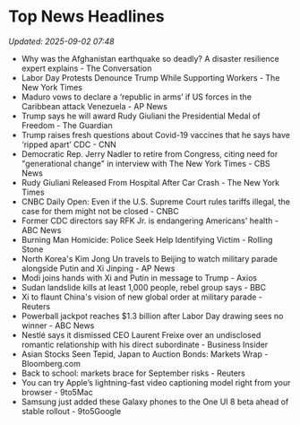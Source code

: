 # Top News Headlines

_Updated: 2025-09-02 07:48_

- Why was the Afghanistan earthquake so deadly? A disaster resilience expert explains - The Conversation
- Labor Day Protests Denounce Trump While Supporting Workers - The New York Times
- Maduro vows to declare a ‘republic in arms’ if US forces in the Caribbean attack Venezuela - AP News
- Trump says he will award Rudy Giuliani the Presidential Medal of Freedom - The Guardian
- Trump raises fresh questions about Covid-19 vaccines that he says have ‘ripped apart’ CDC - CNN
- Democratic Rep. Jerry Nadler to retire from Congress, citing need for "generational change" in interview with The New York Times - CBS News
- Rudy Giuliani Released From Hospital After Car Crash - The New York Times
- CNBC Daily Open: Even if the U.S. Supreme Court rules tariffs illegal, the case for them might not be closed - CNBC
- Former CDC directors say RFK Jr. is endangering Americans' health - ABC News
- Burning Man Homicide: Police Seek Help Identifying Victim - Rolling Stone
- North Korea's Kim Jong Un travels to Beijing to watch military parade alongside Putin and Xi Jinping - AP News
- Modi joins hands with Xi and Putin in message to Trump - Axios
- Sudan landslide kills at least 1,000 people, rebel group says - BBC
- Xi to flaunt China's vision of new global order at military parade - Reuters
- Powerball jackpot reaches $1.3 billion after Labor Day drawing sees no winner - ABC News
- Nestlé says it dismissed CEO Laurent Freixe over an undisclosed romantic relationship with his direct subordinate - Business Insider
- Asian Stocks Seen Tepid, Japan to Auction Bonds: Markets Wrap - Bloomberg.com
- Back to school: markets brace for September risks - Reuters
- You can try Apple’s lightning-fast video captioning model right from your browser - 9to5Mac
- Samsung just added these Galaxy phones to the One UI 8 beta ahead of stable rollout - 9to5Google